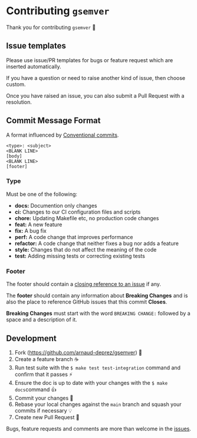 # Contributing `gsemver`

Thank you for contributing `gsemver` :tada:

## Issue templates

Please use issue/PR templates for bugs or feature request which are inserted automatically.

If you have a question or need to raise another kind of issue, then choose custom.

Once you have raised an issue, you can also submit a Pull Request with a resolution.

## Commit Message Format

A format influenced by [Conventional commits](https://www.conventionalcommits.org).

```
<type>: <subject>
<BLANK LINE>
[body]
<BLANK LINE>
[footer]
```

### Type

Must be one of the following:

* **docs:** Documention only changes
* **ci:** Changes to our CI configuration files and scripts
* **chore:** Updating Makefile etc, no production code changes
* **feat:** A new feature
* **fix:** A bug fix
* **perf:** A code change that improves performance
* **refactor:** A code change that neither fixes a bug nor adds a feature
* **style:** Changes that do not affect the meaning of the code
* **test:** Adding missing tests or correcting existing tests

### Footer

The footer should contain a [closing reference to an issue](https://help.github.com/articles/closing-issues-via-commit-messages/) if any.

The **footer** should contain any information about **Breaking Changes** and is also the place to reference GitHub issues that this commit **Closes**.

**Breaking Changes** must start with the word `BREAKING CHANGE:` followed by a space and a description of it.

## Development

1. Fork (https://github.com/arnaud-deprez/gsemver) :tada:
1. Create a feature branch :coffee:
1. Run test suite with the `$ make test test-integration` command and confirm that it passes :zap:
1. Ensure the doc is up to date with your changes with the `$ make docs`command :+1:
1. Commit your changes :memo:
1. Rebase your local changes against the `main` branch and squash your commits if necessary :bulb:
1. Create new Pull Request :love_letter:

Bugs, feature requests and comments are more than welcome in the [issues](https://github.com/arnaud-deprez/gsemver/issues).